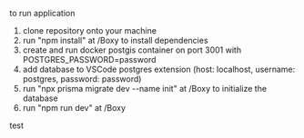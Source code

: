 to run application
1. clone repository onto your machine 
2. run "npm install" at <some path>/Boxy to install dependencies
3. create and run docker postgis container on port 3001 with POSTGRES_PASSWORD=password
4. add database to VSCode postgres extension (host: localhost, username: postgres, password: password)
5. run "npx prisma migrate dev --name init" at <some path>/Boxy to initialize the database
6. run "npm run dev" at <some path>/Boxy

test
